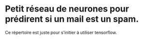 # Petit réseau de neurones pour prédirent si un mail est un spam.

Ce répertoire est juste pour s'initier à utiliser tensorflow.

